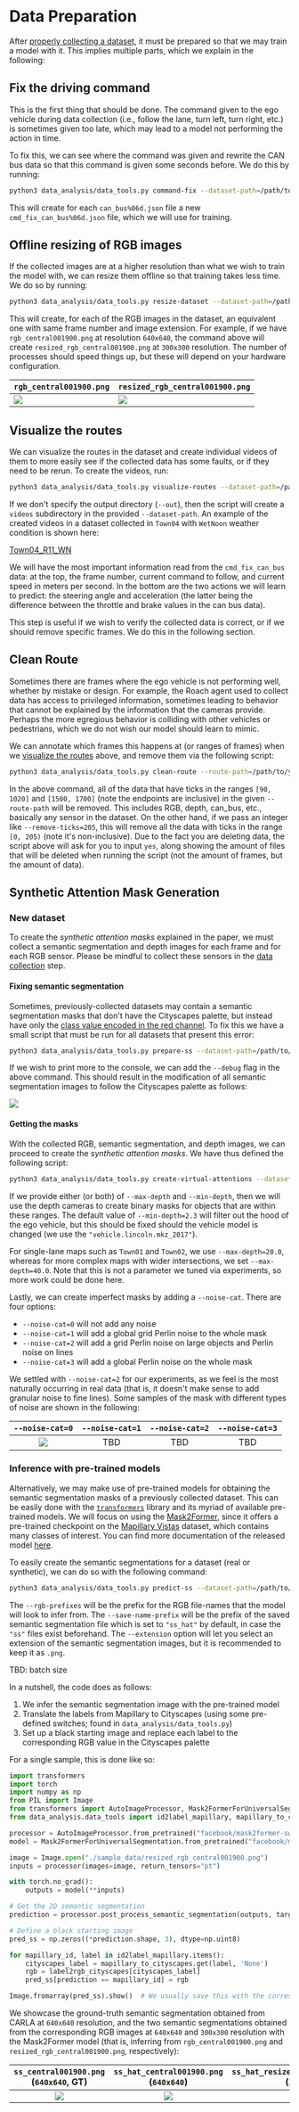 # Data Preparation

After [properly collecting a dataset](./data_collection.md), it must be prepared so that we may train a model with it. This implies multiple parts, which we explain in the following:

## Fix the driving command

This is the first thing that should be done. The command given to the ego vehicle during data collection (i.e., follow the lane, turn left, turn right, etc.) is sometimes given too late, which may lead to a model not performing the action in time. 

To fix this, we can see where the command was given and rewrite the CAN bus data so that this command is given some seconds before. We do this by running:

```bash
python3 data_analysis/data_tools.py command-fix --dataset-path=/path/to/your/dataset
```

This will create for each `can_bus%06d.json` file a new `cmd_fix_can_bus%06d.json` file, which we will use for training.

## Offline resizing of RGB images

If the collected images are at a higher resolution than what we wish to train the model with, we can resize them offline so that training takes less time. We do so by running:

```bash
python3 data_analysis/data_tools.py resize-dataset --dataset-path=/path/to/your/dataset --res=300x300 --img-ext=png --processes-per-cpu=4
```

This will create, for each of the RGB images in the dataset, an equivalent one with same frame number and image extension. For example, if we have `rgb_central001900.png` at resolution `640x640`, the command above will create `resized_rgb_central001900.png` at `300x300` resolution. The number of processes should speed things up, but these will depend on your hardware configuration.

|  `rgb_central001900.png` |  `resized_rgb_central001900.png` |
| --- | --- |
| ![](./sample_data/rgb_central001900.png) | ![](./sample_data/resized_rgb_central001900.png) |


## Visualize the routes

We can visualize the routes in the dataset and create individual videos of them to more easily see if the collected data has some faults, or if they need to be rerun. To create the videos, run:

```bash
python3 data_analysis/data_tools.py visualize-routes --dataset-path=/path/to/your/dataset --fps=20 --camera-name=resized_rgb --processes-per-cpu=1
```

If we don't specify the output directory (`--out`), then the script will create a `videos` subdirectory in the provided `--dataset-path`. An example of the created videos in a dataset collected in `Town04` with `WetNoon` weather condition is shown here:

[Town04_R11_WN](https://github.com/PDillis/guiding-e2e/assets/24496178/ec276372-80de-4130-837d-9d0eeb2d4147)


We will have the most important information read from the `cmd_fix_can_bus` data: at the top, the frame number, current command to follow, and current speed in meters per second. In the bottom are the two actions we will learn to predict: the steering angle and acceleration (the latter being the difference between the throttle and brake values in the can bus data). 

This step is useful if we wish to verify the collected data is correct, or if we should remove specific frames. We do this in the following section.

## Clean Route

Sometimes there are frames where the ego vehicle is not performing well, whether by mistake or design. For example, the Roach agent used to collect data has access to privileged information, sometimes leading to behavior that cannot be explained by the information that the cameras provide. Perhaps the more egregious behavior is colliding with other vehicles or pedestrians, which we do not wish our model should learn to mimic.

We can annotate which frames this happens at (or ranges of frames) when we [visualize the routes](#visualize-the-routes) above, and remove them via the following script:

```bash
python3 data_analysis/data_tools.py clean-route --route-path=/path/to/your/dataset/route --remove-ticks=90-1020,1500-1700
```

In the above command, all of the data that have ticks in the ranges `[90, 1020]` and `[1500, 1700]` (note the endpoints are inclusive) in the given `--route-path` will be removed. This includes RGB, depth, can_bus, etc., basically any sensor in the dataset. On the other hand, if we pass an integer like `--remove-ticks=205`, this will remove all the data with ticks in the range `[0, 205)` (note it's non-inclusive). Due to the fact you are deleting data, the script above will ask for you to input `yes`, along showing the amount of files that will be deleted when running the script (not the amount of frames, but the amount of data).

## Synthetic Attention Mask Generation

### New dataset

To create the *synthetic attention masks* explained in the paper, we must collect a semantic segmentation and depth images for each frame and for each RGB sensor. Please be mindful to collect these sensors in the [data collection](./data_collection.md) step. 

#### Fixing semantic segmentation

Sometimes, previously-collected datasets may contain a semantic segmentation masks that don't have the Cityscapes palette, but instead have only the [class value encoded in the red channel](https://carla.readthedocs.io/en/0.9.13/ref_sensors/#semantic-segmentation-camera). To fix this we have a small script that must be run for all datasets that present this error:


```bash
python3 data_analysis/data_tools.py prepare-ss --dataset-path=/path/to/your/dataset --processes-per-cpu=4
```

If we wish to print more to the console, we can add the `--debug` flag in the above command. This should result in the modification of all semantic segmentation images to follow the Cityscapes palette as follows:

![](./sample_data/ss_central001900.png)

#### Getting the masks

With the collected RGB, semantic segmentation, and depth images, we can proceed to create the *synthetic attention masks*. We have thus defined the following script:

```bash
python3 data_analysis/data_tools.py create-virtual-attentions --dataset-path=/path/to/your/dataset --max-depth=20.0 --min-depth=2.3 --processes-per-cpu=4
```

If we provide either (or both) of `--max-depth` and `--min-depth`, then we will use the depth cameras to create binary masks for objects that are within these ranges. The default value of `--min-depth=2.3` will filter out the hood of the ego vehicle, but this should be fixed should the vehicle model is changed (we use the `"vehicle.lincoln.mkz_2017"`). 

For single-lane maps such as `Town01` and `Town02`, we use `--max-depth=20.0`, whereas for more complex maps with wider intersections, we set `--max-depth=40.0`. Note that this is not a parameter we tuned via experiments, so more work could be done here.

Lastly, we can create imperfect masks by adding a `--noise-cat`. There are four options: 
 * `--noise-cat=0` will not add any noise 
 * `--noise-cat=1` will add a global grid Perlin noise to the whole mask
 * `--noise-cat=2` will add a grid Perlin noise on large objects and Perlin noise on lines
 * `--noise-cat=3` will add a global Perlin noise on the whole mask

We settled with `--noise-cat=2` for our experiments, as we feel is the most naturally occurring in real data (that is, it doesn't make sense to add granular noise to fine lines). Some samples of the mask with different types of noise are shown in the following:

| `--noise-cat=0` | `--noise-cat=1` | `--noise-cat=2` | `--noise-cat=3` |
| :-: | :-: | :-: | :-: |
| ![](./sample_data/virtual_attention_central_001900.jpg) | TBD | TBD | TBD |

### Inference with pre-trained models

Alternatively, we may make use of pre-trained models for obtaining the semantic segmentation masks of a previously collected dataset. This can be easily done with the [`transformers`](https://huggingface.co/docs/transformers/en/index) library and its myriad of available pre-trained models. We will focus on using the [Mask2Former](https://arxiv.org/abs/2112.01527), since it offers a pre-trained checkpoint on the [Mapillary Vistas](https://www.mapillary.com/dataset/vistas) dataset, which contains many classes of interest. You can find more documentation of the released model [here](https://huggingface.co/docs/transformers/model_doc/mask2former). 

To easily create the semantic segmentations for a dataset (real or synthetic), we can do so with the following command:

```bash
python3 data_analysis/data_tools.py predict-ss --dataset-path=/path/to/your/dataset --rgb-prefixes resized_rgb --save-name-prefix ss_hat --extension .png --num-workers 4
```

The `--rgb-prefixes` will be the prefix for the RGB file-names that the model will look to infer from. The `--save-name-prefix` will be the prefix of the saved semantic segmentation file which is set to `"ss_hat"` by default, in case the `"ss"` files exist beforehand. The `--extension` option will let you select an extension of the semantic segmentation images, but it is recommended to keep it as `.png`. 

TBD: batch size

In a nutshell, the code does as follows: 
    
1. We infer the semantic segmentation image with the pre-trained model
2. Translate the labels from Mapillary to Cityscapes (using some pre-defined switches; found in `data_analysis/data_tools.py`)
3. Set up a black starting image and replace each label to the corresponding RGB value in the Cityscapes palette

For a single sample, this is done like so:

```python
import transformers
import torch
import numpy as np
from PIL import Image
from transformers import AutoImageProcessor, Mask2FormerForUniversalSegmentation
from data_analysis.data_tools import id2label_mapillary, mapillary_to_cityscapes, label2rgb_cityscapes

processor = AutoImageProcessor.from_pretrained("facebook/mask2former-swin-large-mapillary-vistas-semantic")
model = Mask2FormerForUniversalSegmentation.from_pretrained("facebook/mask2former-swin-large-mapillary-vistas-semantic")

image = Image.open("./sample_data/resized_rgb_central001900.png")
inputs = processor(images=image, return_tensors="pt")

with torch.no_grad():
    outputs = model(**inputs)

# Get the 2D semantic segmentation
prediction = processor.post_process_semantic_segmentation(outputs, target_sizes=[image.size[::-1]])[0]

# Define a black starting image
pred_ss = np.zeros((*prediction.shape, 3), dtype=np.uint8)

for mapillary_id, label in id2label_mapillary.items():
    cityscapes_label = mapillary_to_cityscapes.get(label, 'None')
    rgb = label2rgb_cityscapes[cityscapes_label]
    pred_ss[prediction == mapillary_id] = rgb

Image.fromarray(pred_ss).show()  # We usually save this with the corresponding name
```

We showcase the ground-truth semantic segmentation obtained from CARLA at `640x640` resolution, and the two semantic segmentations obtained from the corresponding RGB images at `640x640` and `300x300` resolution with the Mask2Former model (that is, inferring from `rgb_central001900.png` and `resized_rgb_central001900.png`, respectively):

| `ss_central001900.png` (`640x640`, GT) | `ss_hat_central001900.png` (`640x640`) | `ss_hat_resized_central001900.png` (`300x300`) |
|:-: | :-: | :-: |
| ![](./sample_data/ss_central001900.png) | ![](./sample_data/ss_hat_central001900.png) | ![](./sample_data/ss_hat_resized_central001900.png) |